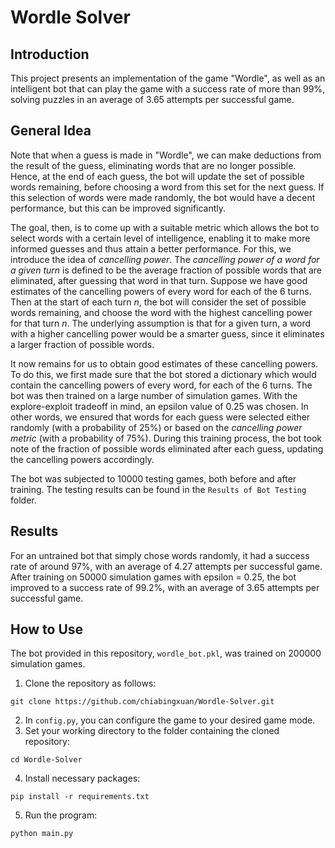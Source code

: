 # Wordle Solver
## Introduction
This project presents an implementation of the game "Wordle", as well as an intelligent bot that can play the game with a success rate of more than 99%, solving puzzles in an average of 3.65 attempts per successful game.

## General Idea
Note that when a guess is made in "Wordle", we can make deductions from the result of the guess, eliminating words that are no longer possible. Hence, at the end of each guess, the bot will update the set of possible words remaining, before choosing a word from this set for the next guess. If this selection of words were made randomly, the bot would have a decent performance, but this can be improved significantly.

The goal, then, is to come up with a suitable metric which allows the bot to select words with a certain level of intelligence, enabling it to make more informed guesses and thus attain a better performance. For this, we introduce the idea of *cancelling power*. The *cancelling power of a word for a given turn* is defined to be the average fraction of possible words that are eliminated, after guessing that word in that turn. Suppose we have good estimates of the cancelling powers of every word for each of the 6 turns. Then at the start of each turn *n*, the bot will consider the set of possible words remaining, and choose the word with the highest cancelling power for that turn *n*. The underlying assumption is that for a given turn, a word with a higher cancelling power would be a smarter guess, since it eliminates a larger fraction of possible words.

It now remains for us to obtain good estimates of these cancelling powers. To do this, we first made sure that the bot stored a dictionary which would contain the cancelling powers of every word, for each of the 6 turns. The bot was then trained on a large number of simulation games. With the explore-exploit tradeoff in mind, an epsilon value of 0.25 was chosen. In other words, we ensured that words for each guess were selected either randomly (with a probability of 25%) or based on the *cancelling power metric* (with a probability of 75%). During this training process, the bot took note of the fraction of possible words eliminated after each guess, updating the cancelling powers accordingly.

The bot was subjected to 10000 testing games, both before and after training. The testing results can be found in the `Results of Bot Testing` folder.

## Results
For an untrained bot that simply chose words randomly, it had a success rate of around 97%, with an average of 4.27 attempts per successful game. After training on 50000 simulation games with epsilon = 0.25, the bot improved to a success rate of 99.2%, with an average of 3.65 attempts per successful game.

## How to Use
The bot provided in this repository, `wordle_bot.pkl`, was trained on 200000 simulation games.

1. Clone the repository as follows:
```
git clone https://github.com/chiabingxuan/Wordle-Solver.git
```
2. In `config.py`, you can configure the game to your desired game mode.
3. Set your working directory to the folder containing the cloned repository:
```
cd Wordle-Solver
```
4. Install necessary packages:
```
pip install -r requirements.txt
```  
5. Run the program:
```
python main.py
```
